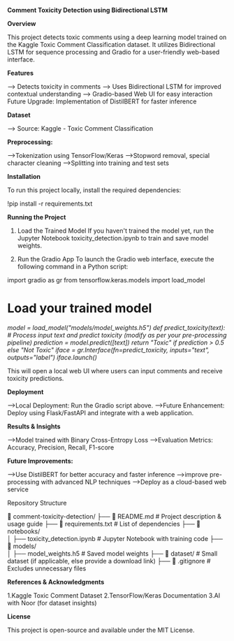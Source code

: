 **Comment Toxicity Detection using Bidirectional LSTM**

**Overview**

This project detects toxic comments using a deep learning model trained on the Kaggle Toxic Comment Classification dataset. It utilizes Bidirectional LSTM for sequence processing and Gradio for a user-friendly web-based interface.

**Features**

--> Detects toxicity in comments
--> Uses Bidirectional LSTM for improved contextual understanding 
--> Gradio-based Web UI for easy interaction
Future Upgrade: Implementation of DistilBERT for faster inference

**Dataset**

--> Source: Kaggle - Toxic Comment Classification

**Preprocessing:**

-->Tokenization using TensorFlow/Keras
-->Stopword removal, special character cleaning
-->Splitting into training and test sets

**Installation**

To run this project locally, install the required dependencies:

!pip install -r requirements.txt

**Running the Project**

1. Load the Trained Model
If you haven't trained the model yet, run the Jupyter Notebook toxicity_detection.ipynb to train and save model weights.

2. Run the Gradio App
To launch the Gradio web interface, execute the following command in a Python script:

import gradio as gr
from tensorflow.keras.models import load_model

# Load your trained model

_model = load_model("models/model_weights.h5")
def predict_toxicity(text):
    # Process input text and predict toxicity (modify as per your pre-processing pipeline)
    prediction = model.predict([text])
    return "Toxic" if prediction > 0.5 else "Not Toxic"
iface = gr.Interface(fn=predict_toxicity, inputs="text", outputs="label")
iface.launch()_

This will open a local web UI where users can input comments and receive toxicity predictions.

**Deployment**

-->Local Deployment: Run the Gradio script above.
-->Future Enhancement: Deploy using Flask/FastAPI and integrate with a web application.

**Results & Insights**

-->Model trained with Binary Cross-Entropy Loss
-->Evaluation Metrics: Accuracy, Precision, Recall, F1-score

**Future Improvements:**

-->Use DistilBERT for better accuracy and faster inference
-->improve pre-processing with advanced NLP techniques
-->Deploy as a cloud-based web service

Repository Structure

📂 comment-toxicity-detection/
 ├── 📄 README.md  # Project description & usage guide
 ├── 📄 requirements.txt  # List of dependencies
 ├── 📂 notebooks/  
 │   ├── toxicity_detection.ipynb  # Jupyter Notebook with training code
 ├── 📂 models/  
 │   ├── model_weights.h5  # Saved model weights
 ├── 📂 dataset/  # Small dataset (if applicable, else provide a download link)
 ├── 📄 .gitignore  # Excludes unnecessary files

**References & Acknowledgments**

1.Kaggle Toxic Comment Dataset
2.TensorFlow/Keras Documentation
3.AI with Noor (for dataset insights)

**License**

This project is open-source and available under the MIT License.

